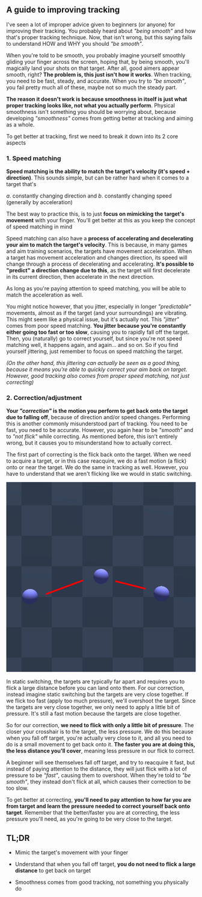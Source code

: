 ## A guide to improving tracking

I've seen a lot of improper advice given to beginners (or anyone) for improving their tracking. You probably heard about *"being smooth"* and how that's proper tracking technique. Now, that isn't wrong, but this saying fails to understand HOW and WHY you should *"be smooth"*.

When you're told to be smooth, you probably imagine yourself smoothly gliding your finger across the screen, hoping that, by being smooth, you'll magically land your shots on that target. After all, good aimers appear smooth, right? **The problem is, this just isn't how it works**. When tracking, you need to be fast, steady, and accurate. When you try to *"be smooth"*, you fail pretty much all of these, maybe not so much the steady part.

**The reason it doesn't work is because smoothness in itself is just what proper tracking looks like, not what you actually perform**. Physical smoothness isn't something you should be worrying about, because developing *"smoothness"* comes from getting better at tracking and aiming as a whole.

To get better at tracking, first we need to break it down into its 2 core aspects

### 1. Speed matching

**Speed matching is the ability to match the target's velocity (it's speed + direction)**. This sounds simple, but can be rather hard when it comes to a target that's

*a*. constantly changing direction
and
*b*. constantly changing speed (generally by acceleration)

The best way to practice this, is to just **focus on mimicking the target's movement** with your finger. You'll get better at this as you keep the concept of speed matching in mind

Speed matching can also have a **process of accelerating and decelerating your aim to match the target's velocity**. This is because, in many games and aim training scenarios, the targets have movement acceleration. When a target has movement acceleration and changes direction, its speed will change through a process of decelerating and accelerating. **It's possible to "predict" a direction change due to this**, as the target will first decelerate in its current direction, then accelerate in the next direction.

As long as you're paying attention to speed matching, you will be able to match the acceleration as well.

You might notice however, that you jitter, especially in longer *"predictable"* movements, almost as if the target (and your surroundings) are vibrating. This might seem like a physical issue, but it's actually not. This *"jitter"* comes from poor speed matching. **You jitter because you're constantly either going too fast or too slow**, causing you to rapidly fall off the target. Then, you (naturally) go to correct yourself, but since you're not speed matching well, it happens again, and again... and so on.
So if you find yourself jittering, just remember to focus on speed matching the target.

*(On the other hand, this jittering can actually be seen as a good thing, because it means you're able to quickly correct your aim back on target. However, good tracking also comes from proper speed matching, not just correcting)*

### 2. Correction/adjustment

**Your *"correction"* is the motion you perform to get back onto the target due to falling off**, because of direction and/or speed changes. Performing this is another commonly misunderstood part of tracking. You need to be fast, you need to be accurate. However, you again hear to be *"smooth"* and to *"not flick"* while correcting. As mentioned before, this isn't entirely wrong, but it causes you to misunderstand how to actually correct.

The first part of correcting is the flick back onto the target. When we need to acquire a target, or in this case reacquire, we do a fast motion (a flick) onto or near the target. We do the same in tracking as well. However, you have to understand that we aren't flicking like we would in static switching.

![example_flicking-far](/tracking/example_flicking-far.PNG)

In static switching, the targets are typically far apart and requires you to flick a large distance before you can land onto them. For our correction, instead imagine static switching but the targets are very close together. If we flick too fast (apply too much pressure), we'll overshoot the target. Since the targets are very close together, we only need to apply a little bit of pressure. It's still a fast motion because the targets are close together.

So for our correction, **we need to flick with only a little bit of pressure**. The closer your crosshair is to the target, the less pressure. We do this because when you fall off target, you're actually very close to it, and all you need to do is a small movement to get back onto it. **The faster you are at doing this, the less distance you'll cover**, meaning less pressure in our flick to correct.

A beginner will see themselves fall off target, and try to reacquire it fast, but instead of paying attention to the distance, they will just flick with a lot of pressure to be *"fast"*, causing them to overshoot. When they're told to *"be smooth"*, they instead don't flick at all, which causes their correction to be too slow.

To get better at correcting, **you'll need to pay attention to how far you are from target and learn the pressure needed to correct yourself back onto target**. Remember that the better/faster you are at correcting, the less pressure you'll need, as you're going to be very close to the target.

## TL;DR

* Mimic the target's movement with your finger

* Understand that when you fall off target, **you do not need to flick a large distance** to get back on target

* Smoothness comes from good tracking, not something you physically do
